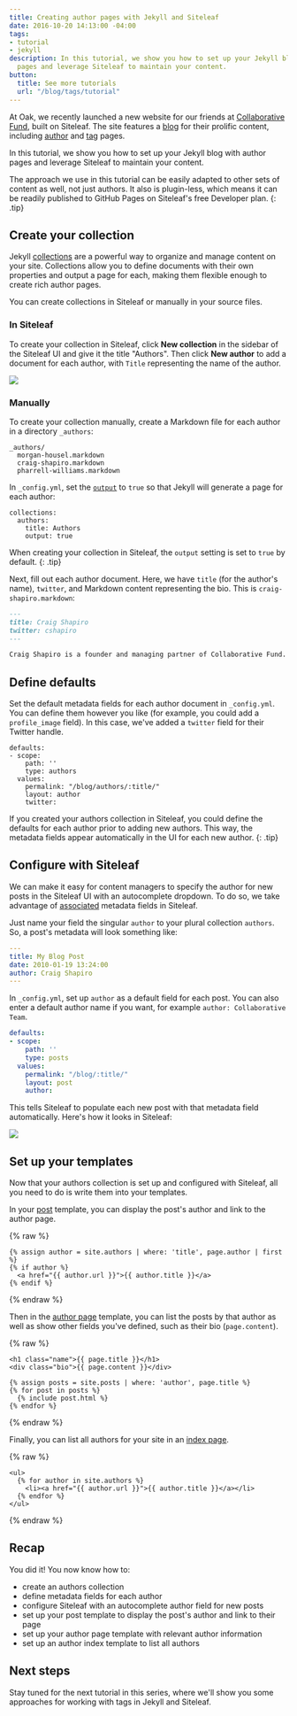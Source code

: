 ```yaml
---
title: Creating author pages with Jekyll and Siteleaf
date: 2016-10-20 14:13:00 -04:00
tags:
- tutorial
- jekyll
description: In this tutorial, we show you how to set up your Jekyll blog with author
  pages and leverage Siteleaf to maintain your content.
button:
  title: See more tutorials
  url: "/blog/tags/tutorial"
---
```


At Oak, we recently launched a new website for our friends at [Collaborative Fund](http://www.collaborativefund.com/), built on Siteleaf. The site features a [blog](http://www.collaborativefund.com/blog/) for their prolific content, including [author](http://www.collaborativefund.com/blog/authors/morgan/) and [tag](http://www.collaborativefund.com/blog/tags/featured/) pages.

In this tutorial, we show you how to set up your Jekyll blog with author pages and leverage Siteleaf to maintain your content.

The approach we use in this tutorial can be easily adapted to other sets of content as well, not just authors. It also is plugin-less, which means it can be readily published to GitHub Pages on Siteleaf's free Developer plan.
{: .tip}


## Create your collection

Jekyll [collections](https://jekyllrb.com/docs/collections/) are a powerful way to organize and manage content on your site. Collections allow you to define documents with their own properties and output a page for each, making them flexible enough to create rich author pages.

You can create collections in Siteleaf or manually in your source files.

### In Siteleaf

To create your collection in Siteleaf, click **New collection** in the sidebar of the Siteleaf UI and give it the title "Authors". Then click **New author** to add a document for each author, with `Title` representing the name of the author.

![](/uploads/author-collection.png)

### Manually

To create your collection manually, create a Markdown file for each author in a directory `_authors`:

```
_authors/
  morgan-housel.markdown
  craig-shapiro.markdown
  pharrell-williams.markdown
```

In `_config.yml`, set the [`output`](https://jekyllrb.com/docs/collections/#step-3-optionally-render-your-collections-documents-into-independent-files) to `true` so that Jekyll will generate a page for each author:

```
collections:
  authors:
    title: Authors
    output: true
```

When creating your collection in Siteleaf, the `output` setting is set to `true` by default.
{: .tip}

Next, fill out each author document. Here, we have `title` (for the author's name), `twitter`, and Markdown content representing the bio. This is `craig-shapiro.markdown`:

```markdown
---
title: Craig Shapiro
twitter: cshapiro
---

Craig Shapiro is a founder and managing partner of Collaborative Fund.
```

## Define defaults

Set the default metadata fields for each author document in `_config.yml`. You can define them however you like (for example, you could add a `profile_image` field). In this case, we've added a `twitter` field for their Twitter handle.

```
defaults:
- scope:
    path: ''
    type: authors
  values:
    permalink: "/blog/authors/:title/"
    layout: author
    twitter: 
```

If you created your authors collection in Siteleaf, you could define the defaults for each author prior to adding new authors. This way, the metadata fields appear automatically in the UI for each new author.
{: .tip}

## Configure with Siteleaf

We can make it easy for content managers to specify the author for new posts in the Siteleaf UI with an autocomplete dropdown. To do so, we take advantage of [associated](https://learn.siteleaf.com/content/metadata/#collection-fields) metadata fields in Siteleaf.

Just name your field the singular `author` to your plural collection `authors`. So, a post's metadata will look something like:

```yml
---
title: My Blog Post
date: 2010-01-19 13:24:00
author: Craig Shapiro
---
```

In `_config.yml`, set up `author` as a default field for each post. You can also enter a default author name if you want, for example `author: Collaborative Team`.

```yml
defaults:
- scope:
    path: ''
    type: posts
  values:
    permalink: "/blog/:title/"
    layout: post
    author: 
```

This tells Siteleaf to populate each new post with that metadata field automatically. Here's how it looks in Siteleaf:

![](/uploads/author-select.gif)

## Set up your templates

Now that your authors collection is set up and configured with Siteleaf, all you need to do is write them into your templates.

In your [post](http://www.collaborativefund.com/blog/the-villain-test/) template, you can display the post's author and link to the author page.

{% raw %}
```liquid
{% assign author = site.authors | where: 'title', page.author | first %}
{% if author %}
  <a href="{{ author.url }}">{{ author.title }}</a>
{% endif %}
```
{% endraw %}

Then in the [author page](http://www.collaborativefund.com/blog/authors/craig/) template, you can list the posts by that author as well as show other fields you've defined, such as their bio (`page.content`).

{% raw %}
```liquid
<h1 class="name">{{ page.title }}</h1>
<div class="bio">{{ page.content }}</div>

{% assign posts = site.posts | where: 'author', page.title %}
{% for post in posts %}
  {% include post.html %}
{% endfor %}

```
{% endraw %}

Finally, you can list all authors for your site in an [index page](http://www.collaborativefund.com/blog/authors/).

{% raw %}
```liquid
<ul>
  {% for author in site.authors %}
    <li><a href="{{ author.url }}">{{ author.title }}</a></li>
  {% endfor %}
</ul>
```
{% endraw %}

## Recap

You did it! You now know how to:

- create an authors collection
- define metadata fields for each author
- configure Siteleaf with an autocomplete author field for new posts
- set up your post template to display the post's author and link to their page
- set up your author page template with relevant author information
- set up an author index template to list all authors

## Next steps

Stay tuned for the next tutorial in this series, where we'll show you some approaches for working with tags in Jekyll and Siteleaf.
